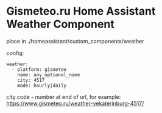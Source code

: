 # Gismeteo.ru Home Assistant Weather Component

place in ./homeassistant/custom_components/weather  

config:  

```
weather:
  - platform: gismeteo
    name: any_optional_name
    city: 4517
    mode: hourly|daily
```

city code - number at end of url, for example:  
https://www.gismeteo.ru/weather-yekaterinburg-4517/
